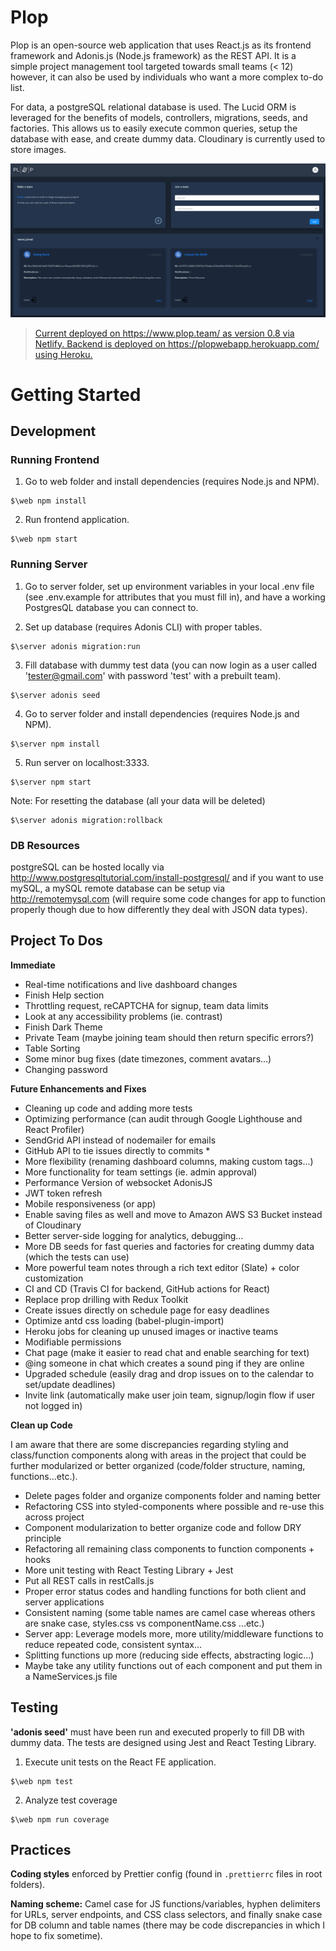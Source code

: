 Plop
=====

Plop is an open-source web application that uses React.js as its frontend framework and Adonis.js (Node.js framework) as the REST API. It is a simple project management tool targeted towards small teams (< 12) however, it can also be used by individuals who want a more complex to-do list.

For data, a postgreSQL relational database is used. The Lucid ORM is leveraged for the benefits of models, controllers, migrations, seeds, and factories. This allows us to easily execute common queries, setup the database with ease, and create dummy data. Cloudinary is currently used to store images.

![Plop Dark Mode Preview](https://github.com/GV79/Plop/blob/master/readme-plop.png)

> [Current deployed on https://www.plop.team/ as version 0.8 via Netlify. Backend is deployed on https://plopwebapp.herokuapp.com/ using Heroku.](https://plop.team/)

# Getting Started

## Development

### Running Frontend

1. Go to web folder and install dependencies (requires Node.js and NPM).
```
$\web npm install
```
2. Run frontend application.
```
$\web npm start
```

### Running Server

1. Go to server folder, set up environment variables in your local .env file (see .env.example for attributes that you must fill in), and have a working PostgresQL database you can connect to.

2. Set up database (requires Adonis CLI) with proper tables.
```
$\server adonis migration:run
```
3. Fill database with dummy test data (you can now login as a user called 'tester@gmail.com' with password 'test' with a prebuilt team).
```
$\server adonis seed
```
4. Go to server folder and install dependencies (requires Node.js and NPM).
```
$\server npm install
```
5. Run server on localhost:3333.
```
$\server npm start
```

Note: For resetting the database (all your data will be deleted)
```
$\server adonis migration:rollback
```

### DB Resources

postgreSQL can be hosted locally via http://www.postgresqltutorial.com/install-postgresql/ and if you want to use mySQL, a mySQL remote database can be setup via http://remotemysql.com (will require some code changes for app to function properly though due to how differently they deal with JSON data types).

## Project To Dos

**Immediate**
- Real-time notifications and live dashboard changes
- Finish Help section
- Throttling request, reCAPTCHA for signup, team data limits
- Look at any accessibility problems (ie. contrast)
- Finish Dark Theme
- Private Team (maybe joining team should then return specific errors?)
- Table Sorting
- Some minor bug fixes (date timezones, comment avatars...)
- Changing password

**Future Enhancements and Fixes**
- Cleaning up code and adding more tests
- Optimizing performance (can audit through Google Lighthouse and React Profiler)
- SendGrid API instead of nodemailer for emails
- GitHub API to tie issues directly to commits *
- More flexibility (renaming dashboard columns, making custom tags...)
- More functionality for team settings (ie. admin approval)
- Performance Version of websocket AdonisJS
- JWT token refresh
- Mobile responsiveness (or app)
- Enable saving files as well and move to Amazon AWS S3 Bucket instead of Cloudinary
- Better server-side logging for analytics, debugging...
- More DB seeds for fast queries and factories for creating dummy data (which the tests can use)
- More powerful team notes through a rich text editor (Slate) + color customization
- CI and CD (Travis CI for backend, GitHub actions for React)
- Replace prop drilling with Redux Toolkit
- Create issues directly on schedule page for easy deadlines
- Optimize antd css loading (babel-plugin-import)
- Heroku jobs for cleaning up unused images or inactive teams
- Modifiable permissions
- Chat page (make it easier to read chat and enable searching for text)
- @ing someone in chat which creates a sound ping if they are online
- Upgraded schedule (easily drag and drop issues on to the calendar to set/update deadlines)
- Invite link (automatically make user join team, signup/login flow if user not logged in)

**Clean up Code**

I am aware that there are some discrepancies regarding styling and class/function components along with areas in the project that could be further modularized or better organized (code/folder structure, naming, functions...etc.).
- Delete pages folder and organize components folder and naming better
- Refactoring CSS into styled-components where possible and re-use this across project
- Component modularization to better organize code and follow DRY principle
- Refactoring all remaining class components to function components + hooks
- More unit testing with React Testing Library + Jest
- Put all REST calls in restCalls.js
- Proper error status codes and handling functions for both client and server applications
- Consistent naming (some table names are camel case whereas others are snake case, styles.css vs componentName.css ...etc.)
- Server app: Leverage models more, more utility/middleware functions to reduce repeated code, consistent syntax...
- Splitting functions up more (reducing side effects, abstracting logic...)
- Maybe take any utility functions out of each component and put them in a NameServices.js file

## Testing

**'adonis seed'** must have been run and executed properly to fill DB with dummy data. The tests are designed using Jest and React Testing Library.

1. Execute unit tests on the React FE application.
```
$\web npm test
```

2. Analyze test coverage
```
$\web npm run coverage
```


## Practices

**Coding styles** enforced by Prettier config (found in `.prettierrc` files in root folders).

**Naming scheme:** Camel case for JS functions/variables, hyphen delimiters for URLs, server endpoints, and CSS class selectors, and finally snake case for DB column and table names (there may be code discrepancies in which I hope to fix sometime).
